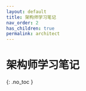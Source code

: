 ```yaml
---
layout: default
title: 架构师学习笔记
nav_order: 2
has_children: true
permalink: architect
---
```


# 架构师学习笔记
{: .no_toc }

